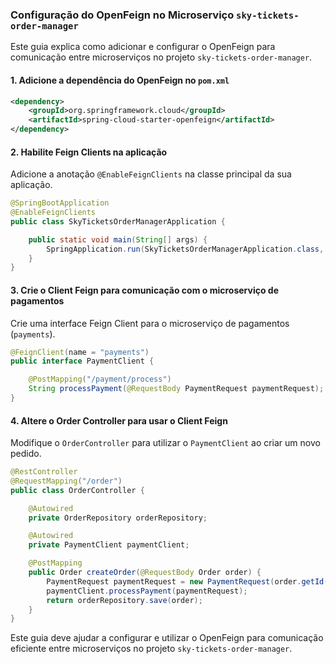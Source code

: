 ### Configuração do OpenFeign no Microserviço `sky-tickets-order-manager`

Este guia explica como adicionar e configurar o OpenFeign para comunicação entre microserviços no projeto `sky-tickets-order-manager`.

#### 1. Adicione a dependência do OpenFeign no `pom.xml`

```xml
<dependency>
    <groupId>org.springframework.cloud</groupId>
    <artifactId>spring-cloud-starter-openfeign</artifactId>
</dependency>
```

#### 2. Habilite Feign Clients na aplicação

Adicione a anotação `@EnableFeignClients` na classe principal da sua aplicação.

```java
@SpringBootApplication
@EnableFeignClients
public class SkyTicketsOrderManagerApplication {

    public static void main(String[] args) {
        SpringApplication.run(SkyTicketsOrderManagerApplication.class, args);
    }
}
```

#### 3. Crie o Client Feign para comunicação com o microserviço de pagamentos

Crie uma interface Feign Client para o microserviço de pagamentos (`payments`).

```java
@FeignClient(name = "payments")
public interface PaymentClient {

    @PostMapping("/payment/process")
    String processPayment(@RequestBody PaymentRequest paymentRequest);
}
```



#### 4. Altere o Order Controller para usar o Client Feign

Modifique o `OrderController` para utilizar o `PaymentClient` ao criar um novo pedido.

```java
@RestController
@RequestMapping("/order")
public class OrderController {

    @Autowired
    private OrderRepository orderRepository;

    @Autowired
    private PaymentClient paymentClient;

    @PostMapping
    public Order createOrder(@RequestBody Order order) {
        PaymentRequest paymentRequest = new PaymentRequest(order.getId(), "card-number", order.getTotalAmount());
        paymentClient.processPayment(paymentRequest);
        return orderRepository.save(order);
    }
}
```

Este guia deve ajudar a configurar e utilizar o OpenFeign para comunicação eficiente entre microserviços no projeto `sky-tickets-order-manager`.